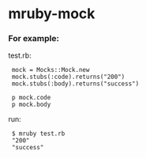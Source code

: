mruby-mock
==========

### For example:

test.rb: 

     mock = Mocks::Mock.new
     mock.stubs(:code).returns("200")
     mock.stubs(:body).returns("success")

     p mock.code
     p mock.body

run:

     $ mruby test.rb
     "200"
     "success"
     
	


        